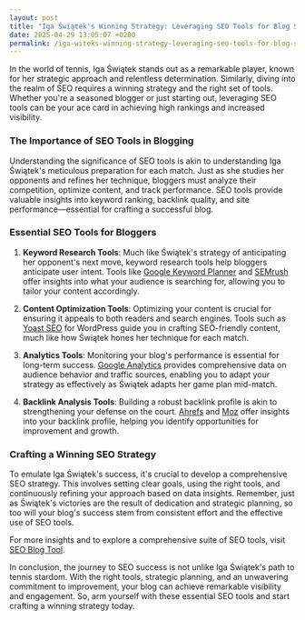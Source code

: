 ```yaml
---
layout: post
title: "Iga Świątek's Winning Strategy: Leveraging SEO Tools for Blog Success"
date: 2025-04-29 13:05:07 +0200
permalink: /iga-witeks-winning-strategy-leveraging-seo-tools-for-blog-success/
---
```



In the world of tennis, Iga Świątek stands out as a remarkable player, known for her strategic approach and relentless determination. Similarly, diving into the realm of SEO requires a winning strategy and the right set of tools. Whether you're a seasoned blogger or just starting out, leveraging SEO tools can be your ace card in achieving high rankings and increased visibility.

### The Importance of SEO Tools in Blogging

Understanding the significance of SEO tools is akin to understanding Iga Świątek's meticulous preparation for each match. Just as she studies her opponents and refines her technique, bloggers must analyze their competition, optimize content, and track performance. SEO tools provide valuable insights into keyword ranking, backlink quality, and site performance—essential for crafting a successful blog.

### Essential SEO Tools for Bloggers

1. **Keyword Research Tools**: Much like Świątek's strategy of anticipating her opponent's next move, keyword research tools help bloggers anticipate user intent. Tools like [Google Keyword Planner](https://ads.google.com/home/tools/keyword-planner/) and [SEMrush](https://www.semrush.com/) offer insights into what your audience is searching for, allowing you to tailor your content accordingly.

2. **Content Optimization Tools**: Optimizing your content is crucial for ensuring it appeals to both readers and search engines. Tools such as [Yoast SEO](https://yoast.com/wordpress/plugins/seo/) for WordPress guide you in crafting SEO-friendly content, much like how Świątek hones her technique for each match.

3. **Analytics Tools**: Monitoring your blog's performance is essential for long-term success. [Google Analytics](https://analytics.google.com/) provides comprehensive data on audience behavior and traffic sources, enabling you to adapt your strategy as effectively as Świątek adapts her game plan mid-match.

4. **Backlink Analysis Tools**: Building a robust backlink profile is akin to strengthening your defense on the court. [Ahrefs](https://ahrefs.com/) and [Moz](https://moz.com/) offer insights into your backlink profile, helping you identify opportunities for improvement and growth.

### Crafting a Winning SEO Strategy

To emulate Iga Świątek's success, it's crucial to develop a comprehensive SEO strategy. This involves setting clear goals, using the right tools, and continuously refining your approach based on data insights. Remember, just as Świątek's victories are the result of dedication and strategic planning, so too will your blog's success stem from consistent effort and the effective use of SEO tools.

For more insights and to explore a comprehensive suite of SEO tools, visit [SEO Blog Tool](https://seoblogtool.com/).

In conclusion, the journey to SEO success is not unlike Iga Świątek's path to tennis stardom. With the right tools, strategic planning, and an unwavering commitment to improvement, your blog can achieve remarkable visibility and engagement. So, arm yourself with these essential SEO tools and start crafting a winning strategy today.
